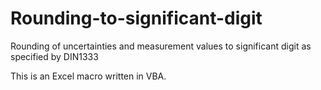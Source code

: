 # Rounding-to-significant-digit
Rounding of uncertainties and measurement values to significant digit as specified by DIN1333

This is an Excel macro written in VBA.
